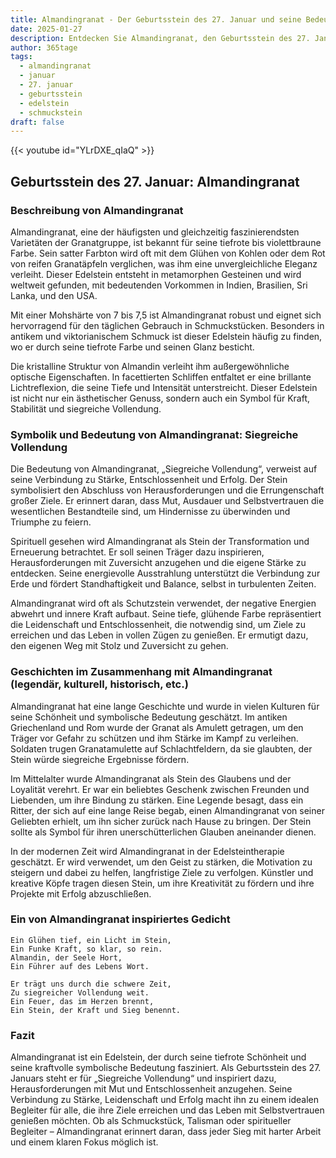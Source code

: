 ```yaml
---
title: Almandingranat - Der Geburtsstein des 27. Januar und seine Bedeutung
date: 2025-01-27
description: Entdecken Sie Almandingranat, den Geburtsstein des 27. Januar, der Siegreiche Vollendung symbolisiert. Seine Symbolik und Geschichte werden Sie inspirieren.
author: 365tage
tags:
  - almandingranat
  - januar
  - 27. januar
  - geburtsstein
  - edelstein
  - schmuckstein
draft: false
---
```


{{< youtube id="YLrDXE_qIaQ" >}}

## Geburtsstein des 27. Januar: Almandingranat

### Beschreibung von Almandingranat

Almandingranat, eine der häufigsten und gleichzeitig faszinierendsten Varietäten der Granatgruppe, ist bekannt für seine tiefrote bis violettbraune Farbe. Sein satter Farbton wird oft mit dem Glühen von Kohlen oder dem Rot von reifen Granatäpfeln verglichen, was ihm eine unvergleichliche Eleganz verleiht. Dieser Edelstein entsteht in metamorphen Gesteinen und wird weltweit gefunden, mit bedeutenden Vorkommen in Indien, Brasilien, Sri Lanka, und den USA.

Mit einer Mohshärte von 7 bis 7,5 ist Almandingranat robust und eignet sich hervorragend für den täglichen Gebrauch in Schmuckstücken. Besonders in antikem und viktorianischem Schmuck ist dieser Edelstein häufig zu finden, wo er durch seine tiefrote Farbe und seinen Glanz besticht.

Die kristalline Struktur von Almandin verleiht ihm außergewöhnliche optische Eigenschaften. In facettierten Schliffen entfaltet er eine brillante Lichtreflexion, die seine Tiefe und Intensität unterstreicht. Dieser Edelstein ist nicht nur ein ästhetischer Genuss, sondern auch ein Symbol für Kraft, Stabilität und siegreiche Vollendung.

### Symbolik und Bedeutung von Almandingranat: Siegreiche Vollendung

Die Bedeutung von Almandingranat, „Siegreiche Vollendung“, verweist auf seine Verbindung zu Stärke, Entschlossenheit und Erfolg. Der Stein symbolisiert den Abschluss von Herausforderungen und die Errungenschaft großer Ziele. Er erinnert daran, dass Mut, Ausdauer und Selbstvertrauen die wesentlichen Bestandteile sind, um Hindernisse zu überwinden und Triumphe zu feiern.

Spirituell gesehen wird Almandingranat als Stein der Transformation und Erneuerung betrachtet. Er soll seinen Träger dazu inspirieren, Herausforderungen mit Zuversicht anzugehen und die eigene Stärke zu entdecken. Seine energievolle Ausstrahlung unterstützt die Verbindung zur Erde und fördert Standhaftigkeit und Balance, selbst in turbulenten Zeiten.

Almandingranat wird oft als Schutzstein verwendet, der negative Energien abwehrt und innere Kraft aufbaut. Seine tiefe, glühende Farbe repräsentiert die Leidenschaft und Entschlossenheit, die notwendig sind, um Ziele zu erreichen und das Leben in vollen Zügen zu genießen. Er ermutigt dazu, den eigenen Weg mit Stolz und Zuversicht zu gehen.

### Geschichten im Zusammenhang mit Almandingranat (legendär, kulturell, historisch, etc.)

Almandingranat hat eine lange Geschichte und wurde in vielen Kulturen für seine Schönheit und symbolische Bedeutung geschätzt. Im antiken Griechenland und Rom wurde der Granat als Amulett getragen, um den Träger vor Gefahr zu schützen und ihm Stärke im Kampf zu verleihen. Soldaten trugen Granatamulette auf Schlachtfeldern, da sie glaubten, der Stein würde siegreiche Ergebnisse fördern.

Im Mittelalter wurde Almandingranat als Stein des Glaubens und der Loyalität verehrt. Er war ein beliebtes Geschenk zwischen Freunden und Liebenden, um ihre Bindung zu stärken. Eine Legende besagt, dass ein Ritter, der sich auf eine lange Reise begab, einen Almandingranat von seiner Geliebten erhielt, um ihn sicher zurück nach Hause zu bringen. Der Stein sollte als Symbol für ihren unerschütterlichen Glauben aneinander dienen.

In der modernen Zeit wird Almandingranat in der Edelsteintherapie geschätzt. Er wird verwendet, um den Geist zu stärken, die Motivation zu steigern und dabei zu helfen, langfristige Ziele zu verfolgen. Künstler und kreative Köpfe tragen diesen Stein, um ihre Kreativität zu fördern und ihre Projekte mit Erfolg abzuschließen.

### Ein von Almandingranat inspiriertes Gedicht

```
Ein Glühen tief, ein Licht im Stein,  
Ein Funke Kraft, so klar, so rein.  
Almandin, der Seele Hort,  
Ein Führer auf des Lebens Wort.  

Er trägt uns durch die schwere Zeit,  
Zu siegreicher Vollendung weit.  
Ein Feuer, das im Herzen brennt,  
Ein Stein, der Kraft und Sieg benennt.  
```

### Fazit

Almandingranat ist ein Edelstein, der durch seine tiefrote Schönheit und seine kraftvolle symbolische Bedeutung fasziniert. Als Geburtsstein des 27. Januars steht er für „Siegreiche Vollendung“ und inspiriert dazu, Herausforderungen mit Mut und Entschlossenheit anzugehen. Seine Verbindung zu Stärke, Leidenschaft und Erfolg macht ihn zu einem idealen Begleiter für alle, die ihre Ziele erreichen und das Leben mit Selbstvertrauen genießen möchten. Ob als Schmuckstück, Talisman oder spiritueller Begleiter – Almandingranat erinnert daran, dass jeder Sieg mit harter Arbeit und einem klaren Fokus möglich ist.